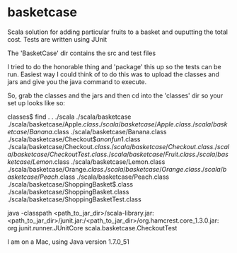 # basketcase

Scala solution for adding particular fruits to a basket and ouputting the total cost.  Tests are written using JUnit

The 'BasketCase' dir contains the src and test files

I tried to do the honorable thing and 'package' this up so the tests can be run.  Easiest way I could think of to do this was to upload the classes and jars and give you the java command to execute.  

So, grab the classes and the jars and then cd into the 'classes' dir so your set up looks like so:

classes$ find .
.
./scala
./scala/basketcase
./scala/basketcase/Apple$.class
./scala/basketcase/Apple.class
./scala/basketcase/Banana$.class
./scala/basketcase/Banana.class
./scala/basketcase/Checkout$$anonfun$1.class
./scala/basketcase/Checkout$.class
./scala/basketcase/Checkout.class
./scala/basketcase/CheckoutTest.class
./scala/basketcase/Fruit.class
./scala/basketcase/Lemon$.class
./scala/basketcase/Lemon.class
./scala/basketcase/Orange$.class
./scala/basketcase/Orange.class
./scala/basketcase/Peach$.class
./scala/basketcase/Peach.class
./scala/basketcase/ShoppingBasket$.class
./scala/basketcase/ShoppingBasket.class
./scala/basketcase/ShoppingBasketTest.class

java -classpath <path_to_jar_dir>/scala-library.jar:<path_to_jar_dir>/junit.jar:/<path_to_jar_dir>/org.hamcrest.core_1.3.0.jar: org.junit.runner.JUnitCore scala.basketcase.CheckoutTest



I am on a Mac, using Java version 1.7.0_51
